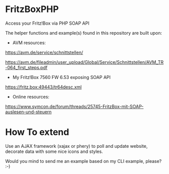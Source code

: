 # FritzBoxPHP
Access your Fritz!Box via PHP SOAP API

The helper functions and example(s) found in this repository are built upon:

* AVM resources:

https://avm.de/service/schnittstellen/

https://avm.de/fileadmin/user_upload/Global/Service/Schnittstellen/AVM_TR-064_first_steps.pdf

* My Fritz!Box 7560 FW 6.53 exposing SOAP API

https://fritz.box:49443/tr64desc.xml

* Online resources:

https://www.symcon.de/forum/threads/25745-FritzBox-mit-SOAP-auslesen-und-steuern

# How To extend
Use an AJAX framework (xajax or phery) to poll and update website, decorate data with some nice icons and styles.

Would you mind to send me an example based on my CLI example, please? :-)
